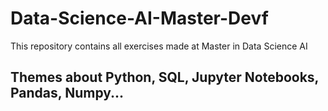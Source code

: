 # Data-Science-AI-Master-Devf

This repository contains all exercises made at Master in Data Science AI
## Themes about Python, SQL, Jupyter Notebooks, Pandas, Numpy...
